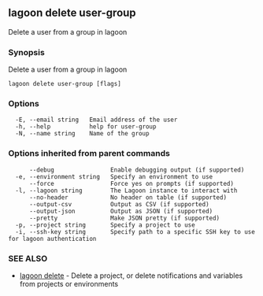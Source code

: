 ## lagoon delete user-group

Delete a user from a group in lagoon

### Synopsis

Delete a user from a group in lagoon

```
lagoon delete user-group [flags]
```

### Options

```
  -E, --email string   Email address of the user
  -h, --help           help for user-group
  -N, --name string    Name of the group
```

### Options inherited from parent commands

```
      --debug                Enable debugging output (if supported)
  -e, --environment string   Specify an environment to use
      --force                Force yes on prompts (if supported)
  -l, --lagoon string        The Lagoon instance to interact with
      --no-header            No header on table (if supported)
      --output-csv           Output as CSV (if supported)
      --output-json          Output as JSON (if supported)
      --pretty               Make JSON pretty (if supported)
  -p, --project string       Specify a project to use
  -i, --ssh-key string       Specify path to a specific SSH key to use for lagoon authentication
```

### SEE ALSO

* [lagoon delete](lagoon_delete.md)	 - Delete a project, or delete notifications and variables from projects or environments

